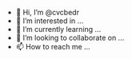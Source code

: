 - 👋 Hi, I’m @cvcbedr
- 👀 I’m interested in ...
- 🌱 I’m currently learning ...
- 💞️ I’m looking to collaborate on ...
- 📫 How to reach me ...

<!---
cvcbedr/cvcbedr is a ✨ special ✨ repository because its `README.md` (this file) appears on your GitHub profile.
You can click the Preview link to take a look at your changes.
--->

